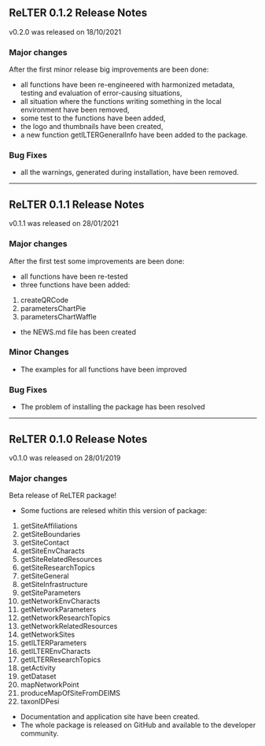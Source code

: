 ## ReLTER 0.1.2 Release Notes

v0.2.0 was released on 18/10/2021

### Major changes

After the first minor release big improvements are been done:
* all functions have been re-engineered with harmonized metadata, testing and evaluation of error-causing situations,
* all situation where the functions writing something in the local environment have been removed,
* some test to the functions have been added,
* the logo and thumbnails have been created,
* a new function getILTERGeneralInfo have been added to the package.

### Bug Fixes

* all the warnings, generated during installation, have been removed.

________________________________________________________________________________

## ReLTER 0.1.1 Release Notes

v0.1.1 was released on 28/01/2021

### Major changes

After the first test some improvements are been done:
* all functions have been re-tested
* three functions have been added:
1. createQRCode
2. parametersChartPie
3. parametersChartWaffle
* the NEWS.md file has been created

### Minor Changes

* The examples for all functions have been improved

### Bug Fixes

* The problem of installing the package has been resolved

________________________________________________________________________________

## ReLTER 0.1.0 Release Notes

v0.1.0 was released on 28/01/2019

### Major changes

Beta release of ReLTER package!

* Some fuctions are relesed whitin this version of package:
1. getSiteAffiliations
2. getSiteBoundaries
3. getSiteContact
4. getSiteEnvCharacts
5. getSiteRelatedResources
6. getSiteResearchTopics
7. getSiteGeneral
8. getSiteInfrastructure
9. getSiteParameters
10. getNetworkEnvCharacts
11. getNetworkParameters
12. getNetworkResearchTopics
13. getNetworkRelatedResources
14. getNetworkSites
15. getILTERParameters
16. getILTEREnvCharacts
17. getILTERResearchTopics
18. getActivity
19. getDataset
20. mapNetworkPoint
21. produceMapOfSiteFromDEIMS
22. taxonIDPesi
* Documentation and application site have been created.
* The whole package is released on GitHub and available to the developer community.
